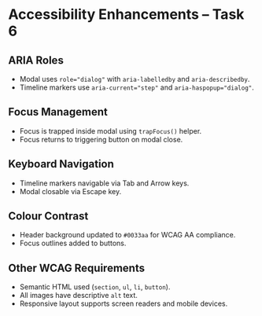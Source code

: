 # Accessibility Enhancements – Task 6

## ARIA Roles
- Modal uses `role="dialog"` with `aria-labelledby` and `aria-describedby`.
- Timeline markers use `aria-current="step"` and `aria-haspopup="dialog"`.

## Focus Management
- Focus is trapped inside modal using `trapFocus()` helper.
- Focus returns to triggering button on modal close.

## Keyboard Navigation
- Timeline markers navigable via Tab and Arrow keys.
- Modal closable via Escape key.

## Colour Contrast
- Header background updated to `#0033aa` for WCAG AA compliance.
- Focus outlines added to buttons.

## Other WCAG Requirements
- Semantic HTML used (`section`, `ul`, `li`, `button`).
- All images have descriptive `alt` text.
- Responsive layout supports screen readers and mobile devices.
